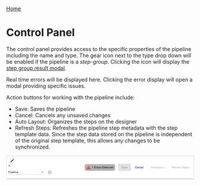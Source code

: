 [Home](readme.md)

# Control Panel
The control panel provides access to the specific properties of the pipeline including the name and type. The gear
icon next to the type drop down will be enabled if the pipeline is a _step-group_. Clicking the icon will display the 
[step group result modal](pipeline-editor-designer.md#map-step-group-result).

Real time errors will be displayed here. Clicking the error display will open a modal providing specific issues. 

Action buttons for working with the pipeline include:

* Save: Saves the pipeline
* Cancel: Cancels any unsaved changes
* Auto Layout: Organizes the steps on the designer
* Refresh Steps: Refreshes the pipeline step metadata with the step template data. Since the step data stored on the
pipeline is independent of the original step template, this allows any changes to be synchronized.

![Control Panel](images/control_panel.png)

